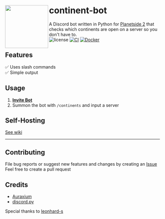 # <img src="https://i.imgur.com/83v10CK.png" align="left" height="140"/>continent-bot
A Discord bot written in Python for [Planetside 2](https://www.planetside2.com/home) that checks which continents are open on a server so you don't have to.  
![license](https://img.shields.io/github/license/wupasscat/continent-bot) [![CI](https://github.com/wupasscat/continent-bot/actions/workflows/main.yml/badge.svg)](https://github.com/wupasscat/continent-bot/actions/workflows/main.yml) [![Docker](https://img.shields.io/docker/pulls/wupasscat/continentbot)](https://hub.docker.com/r/wupasscat/continentbot)
## Features
✅ Uses slash commands  
✅ Simple output
## Usage
1. **[Invite Bot](https://discord.com/oauth2/authorize?client_id=1080145429632663623&permissions=274877958208&scope=bot%20applications.commands)**  
2. Summon the bot with `/continents` and input a server
## Self-Hosting
[See wiki](https://github.com/wupasscat/continent-bot/wiki/Docker)
***
## Contributing 
File bug reports or suggest new features and changes by creating an [Issue](https://github.com/wupasscat/continent-bot/issues/)  
Feel free to create a pull request

## Credits
- [Auraxium](https://github.com/leonhard-s/auraxium)
- [discord.py](https://github.com/Rapptz/discord.py)  

Special thanks to [leonhard-s](https://github.com/leonhard-s)
